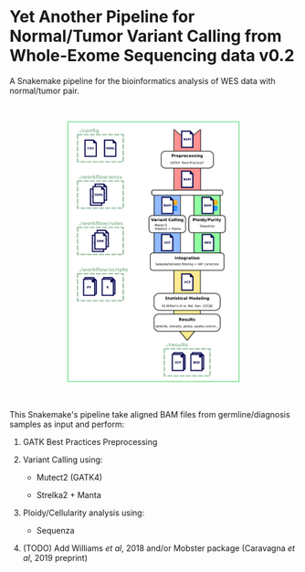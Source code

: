 # Yet Another Pipeline for Normal/Tumor Variant Calling from Whole-Exome Sequencing data v0.2

A Snakemake pipeline for the bioinformatics analysis of WES data with normal/tumor pair.

</br>

<p align="center">
    <img title="Snakemake Workflow" src="https://github.com/PaulArthurM/cbf_aml_pipeline/blob/master/docs/images/Snakemake_orga.png" width=60%>
</p>

</br>

This Snakemake's pipeline take aligned BAM files from germline/diagnosis samples as input and perform:

1. GATK Best Practices Preprocessing

2. Variant Calling using:

    - Mutect2 (GATK4)

    - Strelka2 + Manta

3. Ploidy/Cellularity analysis using:

    - Sequenza
    
4. (TODO) Add Williams *et al*, 2018 and/or Mobster package (Caravagna *et al*, 2019 preprint)  


